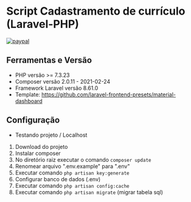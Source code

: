 #  Script Cadastramento de currículo (Laravel-PHP)
[![paypal](https://www.paypalobjects.com/pt_BR/BR/i/btn/btn_buynowCC_LG.gif)](https://www.paypal.com/cgi-bin/webscr?cmd=_s-xclick&hosted_button_id=9R5A2RSSRQYTN)

## Ferramentas e Versão

- PHP versão >= 7.3.23
- Composer versão 2.0.11 - 2021-02-24
- Framework Laravel versão 8.61.0
- Template: https://github.com/laravel-frontend-presets/material-dashboard  

## Configuração
- Testando projeto / Localhost 
1. Download do projeto 
2. Instalar composer
3. No diretório raiz executar o comando ```composer update``` 
4. Renomear arquivo ".env.example" para ".env"
5. Executar comando ```php artisan key:generate```
6. Configurar banco de dados (.env)
7. Executar comando ```php artisan config:cache```
8. Executar comando ```php artisan migrate``` (migrar tabela sql)  
